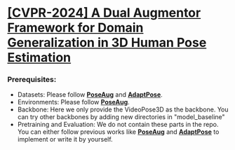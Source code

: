 # [**[CVPR-2024] A Dual Augmentor Framework for Domain Generalization in 3D Human Pose Estimation**](https://arxiv.org/abs/2403.11310)

### Prerequisites:
- Datasets: Please follow [**PoseAug**](https://github.com/jfzhang95/PoseAug) and [**AdaptPose**](https://github.com/mgholamikn/AdaptPose).
- Environments: Please follow [**PoseAug**](https://github.com/jfzhang95/PoseAug).
- Backbone: Here we only provide the VideoPose3D as the backbone. You can try other backbones by adding new directories in "model_baseline"
- Pretraining and Evaluation: We do not contain these parts in the repo. You can either follow previous works like [**PoseAug**](https://github.com/jfzhang95/PoseAug) and [**AdaptPose**](https://github.com/mgholamikn/AdaptPose) to implement or write it by yourself.
